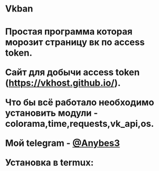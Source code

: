 <h1>Vkban<h1>
  
Простая программа которая морозит страницу вк по access token.
  
Сайт для добычи access token (https://vkhost.github.io/).
  
Что бы всё работало необходимо установить модули - colorama,time,requests,vk_api,os.
  
Мой telegram - [@Anybes3](https://t.me/Anybes3)

Установка в termux:
